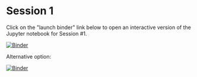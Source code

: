 # Session 1

Click on the "launch binder" link below to open an interactive version of the Jupyter notebook for Session #1.

[![Binder](https://notebooks.gesis.org/binder/badge_logo.svg)](https://notebooks.gesis.org/binder/v2/gh/AustralianWaterSchool/PythonForHydrologyAndHydrogeology/main?filepath=Session1%2FSession%201%20Data%20wrangling%20and%20multivariate%20EDA.ipynb)

Alternative option:

[![Binder](https://mybinder.org/badge_logo.svg)](https://mybinder.org/v2/gh/AustralianWaterSchool/PythonForHydrologyAndHydrogeology/main?filepath=Session1%2FSession%201%20Data%20wrangling%20and%20multivariate%20EDA.ipynb)
